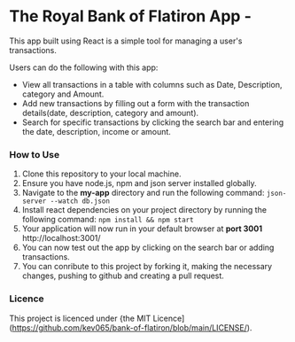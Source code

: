# The Royal Bank of Flatiron App -
This app built using React is a simple tool for managing a user's transactions.

Users can do the following with this app:
- View all transactions in a table with columns such as Date, Description, category and Amount.
- Add new transactions by filling out a form with the transaction details(date, description, category and amount).
- Search for specific transactions by clicking the search bar and entering the date, description, income or amount.

### How to Use
1. Clone this repository to your local machine. 
2. Ensure you have node.js, npm and json server installed globally. 
3. Navigate to the **my-app** directory and run the following command: `json-server --watch db.json`
4. Install react dependencies on your project directory by running the following command: `npm install && npm start` 
5. Your application will now run in your default browser at **port 3001** http://localhost:3001/
6. You can now test out the app by clicking on the search bar or adding transactions.
7. You can conribute to this project by forking it, making the necessary changes, pushing to github and creating a pull request. 

### Licence
This project is licenced under {the MIT Licence](https://github.com/kev065/bank-of-flatiron/blob/main/LICENSE/).
